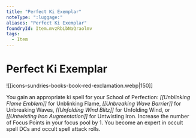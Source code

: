 ```yaml
---
title: "Perfect Ki Exemplar"
noteType: ":luggage:"
aliases: "Perfect Ki Exemplar"
foundryId: Item.mvzRbLbNaQraolmv
tags:
  - Item
---
```


# Perfect Ki Exemplar
![[icons-sundries-books-book-red-exclamation.webp|150]]

You gain an appropriate ki spell for your School of Perfection: _[[Unblinking Flame Emblem]]_ for Unblinking Flame, _[[Unbreaking Wave Barrier]]_ for Unbreaking Waves, _[[Unfolding Wind Blitz]]_ for Unfolding Wind, or _[[Untwisting Iron Augmentation]]_ for Untwisting Iron. Increase the number of Focus Points in your focus pool by 1. You become an expert in occult spell DCs and occult spell attack rolls.
